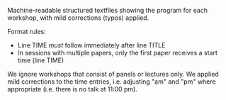 Machine-readable structured textfiles showing the program for each workshop, with mild corrections (typos) applied.

Format rules:
- Line TIME _must_ follow immediately after line TITLE
- In sessions with multiple papers, only the first paper receives a start time (line TIME)

We ignore workshops that consist of panels or lectures only.  We applied mild corrections to the time entries, i.e. adjusting "am" and "pm" where appropriate (i.e. there is no talk at 11:00 pm).
